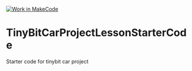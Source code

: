 [![Work in MakeCode](https://classroom.github.com/assets/work-in-make-code-c53f0c86300af1a64cdd5dc830e2509efd17c8cb483a722cacaee84d10eb8ec9.svg)](https://classroom.github.com/online_ide?assignment_repo_id=369595&assignment_repo_type=GroupAssignmentRepo)
# TinyBitCarProjectLessonStarterCode
Starter code for tinybit car project 
